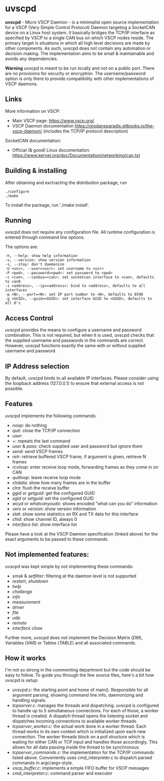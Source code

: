# uvscpd

**uvscpd** - Micro VSCP Daemon - is a minimalist open source implementation for
a VSCP (Very Simple Control Protocol) Daemon targeting a SocketCAN device on a
Linux host system. It basically bridges the TCP/IP interface as specified by
VSCP to a single CAN bus on which VSCP nodes reside.
The primary target is situations in which all high level decisions are made by
other components. As such, uvscpd does not contain any automation or decision
making.
The implementation aims to be small & maintainable and avoids any dependencies.

**Warning**
uvscpd is meant to be run locally and not on a public port. There are no
provisions for security or encryption. The username/password option is only
there to provide compatibility with other implementations of VSCP daemons.

## Links
More information on VSCP:
- Main VSCP page: <https://www.vscp.org/>
- VSCP Daemon documentation <https://grodansparadis.gitbooks.io/the-vscp-daemon/>
(includes the TCP/IP protocol description)

SocketCAN documentation:
- Official (& good) Linux documentation: <https://www.kernel.org/doc/Documentation/networking/can.txt>

## Building & installing
After obtaining and exctracting the distribution package, run

    ./configure
    ./make

To install the package, run './make install'.

## Running
uvscpd does not require any configuration file. All runtime configuration is
entered through command line options.

The options are:

    -h, --help: show help information
    -v, --version: show version information
    -s, --stay: don't daemonize
    -U <usr>, --user=<usr>: set username to <usr>
    -P <pwd>, --password=<pwd>: set password to <pwd>
    -c <can>, --canbus=<can>: set socketcan interface to <can>, defaults to can0
    -i <address>, --ip=<address>: bind to <address>, defaults to all interfaces
    -p <N>, --port=<N>: set IP port number to <N>, defaults to 8598
    -g <GUID>, --guid=<GUID>: set interface GUID to <GUID>, defaults to all 0's

## Access Control
uvscpd provides the means to configure a username and password combination.
This is not required, but when it is used, uvscpd checks that the supplied
username and passwords in the commands are correct. However, uvscpd functions
exactly the same with or without supplied username and password.

## IP Address selection
By default, uvscpd binds to all available IP interfaces. Please consider using
the loopback address (127.0.0.1) to ensure that external access is not possible.

## Features
uvscpd implements the following commands:
- *noop*: do nothing
- *quit*: close the TCP/IP connection
- *user*:
- *+*: repeats the last command
- *user* & *pass*: check supplied user and password but ignore them
- *send*: send VSCP frames
- *retr*: retrieve buffered VSCP frame, if argument is given, retrieve N frames
- *rcvloop*: enter receive loop mode, forwarding frames as they come in on CAN
- *quitloop*: leave receive loop mode
- *chdata*: show how many frames are in the buffer
- *clra*: flush the receive buffer
- *ggid* or *getguid*: get the configured GUID
- *sgid* or *setguid*: set the configured GUID
- *wcyd* or *whatcanyoudo*: shows encoded "what can you do" information
- *vers* or *version*: show version information
- *stat*: show some statistics on RX and TX data for this interface
- *chid*: show channel ID, always 0
- *interface list*: show interface list

Please have a look at the VSCP Daemon specification (linked above) for the exact
arguments to be passed to these commands.

## Not implemented features:
uvscpd was kept simple by not implementing these commands:
- *smsk* & *setfilter*: filtering at the daemon level is not supported
- *restart*, *shutdown*
- *help*
- *challenge*
- *info*
- *measurement*
- *driver*
- *file*
- *udp*
- *remote*
- *interface close*

Further more, uvscpd does not implement the Decision Matrix (*DM*), Variables
(*VAR*) or Tables (*TABLE*) and all associated commands.

## How it works
I'm not so strong in the commenting department but the code should be easy 
to follow. To guide you through the few source files, here's a bit how
uvscpd is setup:

- *uvscpd.c*: the starting point and home of main(). Responsible for all 
argument parsing, showing command line info, daemonizing and handling
signals.
- *tcpserver.c*: manages the threads and dispatching. uvscpd is configured
to handle up to 5 simultaneous connections. For each of those, a worker thread
is created. A dispatch thread opens the listening socket and dispatches
incoming connections to available worker threads.   
- *tcpserver_worker.c*: the actual work done in a worker thread. Each thread
works in its own context which is initialized upon each new connection.
The worker threads block on a poll structure which is waiting for either CAN or
TCP input and handles those accordingly. This allows for all data passing
inside the thread to be synchronous.
- *tcpserver_commands.c*: the implementation for the TCP/IP commands listed
above. Conveniently uses cmd_interpreter.c to dispatch parsed commands in
argc/argv-style.
- *vscp_buffer.c*: implements a simple FIFO buffer for VSCP messages
- *cmd_interpreter.c*: command parser and executor
